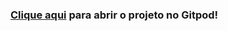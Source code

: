 ### [Clique aqui](https://gitpod.io/#https://github.com/andrelopes-code/dundie) para abrir o projeto no Gitpod!

